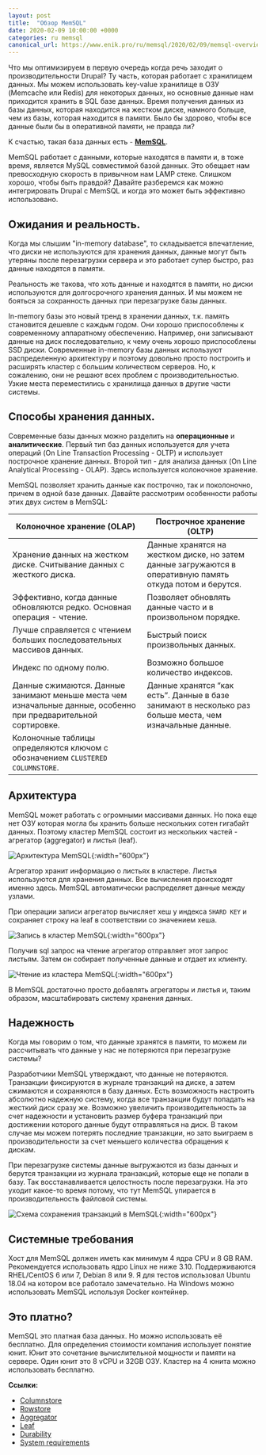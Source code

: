 ```yaml
---
layout: post
title:  "Обзор MemSQL"
date: 2020-02-09 10:00:00 +0000
categories: ru memsql
canonical_url: https://www.enik.pro/ru/memsql/2020/02/09/memsql-overview.html
---
```

Что мы оптимизируем в первую очередь когда речь заходит о производительности Drupal? Ту часть, которая работает с хранилищем данных. Мы можем использовать key-value хранилище в ОЗУ (Memcache или Redis) для некоторых данных, но основные данные нам приходится хранить в SQL базе данных. Время получения данных из базы данных, которая находится на жестком диске, намного больше, чем из базы, которая находится в памяти. Было бы здорово, чтобы все данные были бы в оперативной памяти, не правда ли?

К счастью, такая база данных есть - **[MemSQL](https://www.memsql.com)**.

MemSQL работает с данными, которые находятся в памяти и, в тоже время, является MySQL совместимой базой данных. Это обещает нам превосходную скорость в привычном нам LAMP стеке. Слишком хорошо, чтобы быть правдой? Давайте разберемся как можно интегрировать Drupal c MemSQL и когда это может быть эффективно использовано.

## Ожидания и реальность.

Когда мы слышим "in-memory database", то складывается впечатление, что диски не используются для хранения данных, данные могут быть утеряны после перезагрузки сервера и это работает супер быстро, раз данные находятся в памяти.

Реальность же такова, что хоть данные и находятся в памяти, но диски используются для долгосрочного хранения данных. И мы можем не бояться за сохранность данных при перезагрузке базы данных.

In-memory базы это новый тренд в хранении данных, т.к. память становится дешевле с каждым годом. Они хорошо приспособлены к современному аппаратному обеспечению. Например, они записывают данные на диск последовательно, к чему очень хорошо приспособлены SSD диски. Современные in-memory базы данных используют распределенную архитектуру и поэтому довольно просто построить и расширять кластер с большим количеством серверов. Но, к сожалению, они не решают всех проблем с производительностью. Узкие места переместились с хранилища данных в другие части системы.   

## Способы хранения данных.

Современные базы данных можно разделить на **операционные** и **аналитические**. Первый тип баз данных используется для учета операций (On Line Transaction Processing - OLTP) и использует построчное хранение данных. Второй тип - для анализа данных (On Line Analytical Processing - OLAP). Здесь используется колоночное хранение.

MemSQL позволяет хранить данные как построчно, так и поколоночно, причем в одной базе данных. Давайте рассмотрим особенности работы этих двух систем в MemSQL: 

| Колоночное хранение (OLAP)                                                                                      | Построчное хранение (OLTP)                                                                                 |
|-----------------------------------------------------------------------------------------------------------------|------------------------------------------------------------------------------------------------------------|
| Хранение данных на жестком диске. Считывание данных с жесткого диска.                                           | Данные хранятся на жестком диске, но затем данные загружаются в оперативную память откуда потом и берутся. |
| Эффективно, когда данные обновляются редко. Основная операция - чтение.                                         | Позволяет обновлять данные часто и в произвольном порядке.                                                 |
| Лучше справляется с чтением больших последовательных массивов данных.                                           | Быстрый поиск произвольных данных.                                                                         |
| Индекс по одному полю.                                                                                          | Возможно большое количество индексов.                                                                      |
| Данные сжимаются. Данные занимают меньше места чем изначальные данные, особенно при предварительной сортировке. | Данные хранятся “как есть”. Данные в базе занимают в несколько раз больше места, чем изначальные данные.   |
| Колоночные таблицы определяются ключом с обозначением `CLUSTERED COLUMNSTORE`.                                  |                                                                                                            |

## Архитектура

MemSQL может работать с огромными массивами данных. Но пока еще нет ОЗУ которая могла бы хранить больше нескольких сотен гигабайт данных. Поэтому кластер MemSQL состоит из нескольких частей - агрегатор (aggregator) и листья (leaf).

![Архитектура MemSQL](/assets/content/2020-02-09-memsql-overview/memsql_architecture.jpg){:width="600px"}

Агрегатор хранит информацию о листьях в кластере. Листья используются для хранения данных. Все вычисления происходят именно здесь. MemSQL автоматически распределяет данные между узлами.

При операции записи агрегатор вычисляет хеш у индекса `SHARD KEY` и сохраняет строку на leaf в соответствии со значением хеша.

![Запись в кластер MemSQL](/assets/content/2020-02-09-memsql-overview/memsql_leaf_write.png){:width="600px"}

Получив sql запрос на чтение агрегатор отправляет этот запрос листьям. Затем он собирает полученные данные и отдает их клиенту.

![Чтение из кластера MemSQL](/assets/content/2020-02-09-memsql-overview/memsql_leaf_read.png){:width="600px"}

В MemSQL достаточно просто добавлять агрегаторы и листья и, таким образом, масштабировать систему хранения данных. 

## Надежность

Когда мы говорим о том, что данные хранятся в памяти, то можем ли рассчитывать что данные у нас не потеряются при перезагрузке системы?  

Разработчики MemSQL утверждают, что данные не потеряются. Транзакции фиксируются в журнале транзакций на диске, а затем сжимаются и сохраняются в базу данных. Есть возможность настроить абсолютно надежную систему, когда все транзакции будут попадать на жесткий диск сразу же. Возможно увеличить производительность за счет надежности и установить размер буфера транзакций при достижении которого данные будут отправляться на диск. В таком случае мы можем потерять последние транзакции, но зато выиграем в производительности за счет меньшего количества обращения к дискам.

При перезагрузке системы данные выгружаются из базы данных и берутся транзакции из журнала транзакций, которые еще не попали в базу. Так восстанавливается целостность после перезагрузки. На это уходит какое-то время потому, что тут MemSQL упирается в производительность файловой системы.

![Схема сохранения транзакций в MemSQL](/assets/content/2020-02-09-memsql-overview/memsql_durability.png){:width="600px"}

## Системные требования

Хост для MemSQL должен иметь как минимум 4 ядра CPU и 8 GB RAM. Рекомендуется использовать ядро Linux не ниже 3.10. Поддерживаются RHEL/CentOS 6 или 7, Debian 8 или 9. Я для тестов использовал Ubuntu 18.04 на котором все работало замечательно. На Windows можно использовать MemSQL используя Docker контейнер. 

## Это платно?

MemSQL это платная база данных. Но можно использовать её бесплатно. Для определения стоимости компания использует понятие юнит. Юнит это сочетание вычислительной мощности и памяти на сервере. Один юнит это 8 vCPU и 32GB ОЗУ. Кластер на 4 юнита можно использовать бесплатно.

**Ссылки:**

* [Columnstore](https://docs.memsql.com/v7.0/concepts/columnstore) 
* [Rowstore](https://docs.memsql.com/v7.0/concepts/rowstore) 
* [Aggregator](https://docs.memsql.com/v7.0/concepts/aggregator) 
* [Leaf](https://docs.memsql.com/v7.0/concepts/leaf)
* [Durability](https://docs.memsql.com/v6.8/guides/cluster-management/operations/using-durability-and-recovery)
* [System requirements](https://docs.memsql.com/v6.8/guides/deploy-memsql/self-managed/cluster-configuration/system-requirements) 
